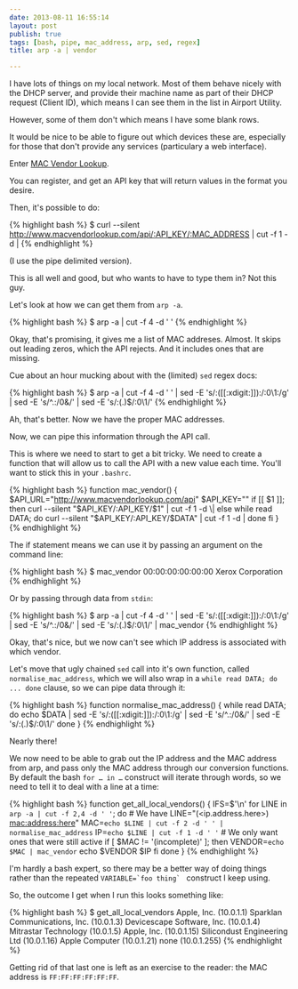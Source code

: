 ```yaml
---
date: 2013-08-11 16:55:14
layout: post
publish: true
tags: [bash, pipe, mac_address, arp, sed, regex]
title: arp -a | vendor

---
```



I have lots of things on my local network. Most of them behave nicely with the DHCP server, and provide their machine name as part of their DHCP request (Client ID), which means I can see them in the list in Airport Utility.

However, some of them don't which means I have some blank rows.

It would be nice to be able to figure out which devices these are, especially for those that don't provide any services (particulary a web interface).

Enter [MAC Vendor Lookup](http://www.macvendorlookup.com/api).

You can register, and get an API key that will return values in the format you desire.

Then, it's possible to do:

{% highlight bash %}
$ curl --silent http://www.macvendorlookup.com/api/:API_KEY/:MAC_ADDRESS | cut -f 1 -d \|
{% endhighlight %}

(I use the pipe delimited version).

This is all well and good, but who wants to have to type them in? Not this guy.

Let's look at how we can get them from `arp -a`.

{% highlight bash %}
$ arp -a | cut -f 4 -d ' '
{% endhighlight %}

Okay, that's promising, it gives me a list of MAC addreses. Almost. It skips out leading zeros, which the API rejects. And it includes ones that are missing.

Cue about an hour mucking about with the (limited) `sed` regex docs:

{% highlight bash %}
$ arp -a | 
    cut -f 4 -d ' ' | 
    sed -E 's/:([[:xdigit:]]):/:0\1:/g' | 
    sed -E 's/^.:/0&/' | 
    sed -E 's/:(.)$/:0\1/'
{% endhighlight %}

Ah, that's better. Now we have the proper MAC addresses.

Now, we can pipe this information through the API call.

This is where we need to start to get a bit tricky. We need to create a function that will allow us to call the API with a new value each time. You'll want to stick this in your ``.bashrc``.

{% highlight bash %}
function mac_vendor() {
  $API_URL="http://www.macvendorlookup.com/api"
  $API_KEY="<your api key>"
  if [[ $1 ]]; then
    curl --silent "$API_KEY/:API_KEY/$1" | cut -f 1 -d \|
  else
    while read DATA; do
      curl --silent "$API_KEY/:API_KEY/$DATA" | cut -f 1 -d \|
    done
  fi
}
{% endhighlight %}

The if statement means we can use it by passing an argument on the command line:

{% highlight bash %}
$ mac_vendor 00:00:00:00:00:00
Xerox Corporation
{% endhighlight %}

Or by passing through data from ``stdin``:

{% highlight bash %}
$ arp -a | 
    cut -f 4 -d ' ' | 
    sed -E 's/:([[:xdigit:]]):/:0\1:/g' | 
    sed -E 's/^.:/0&/' | 
    sed -E 's/:(.)$/:0\1/' |
    mac_vendor
{% endhighlight %}

Okay, that's nice, but we now can't see which IP address is associated with which vendor.

Let's move that ugly chained `sed` call into it's own function, called `normalise_mac_address`, which we will also wrap in a `while read DATA; do ... done` clause, so we can pipe data through it:

{% highlight bash %}
function normalise_mac_address() {
  while read DATA; do
    echo $DATA |
      sed -E 's/:([[:xdigit:]]):/:0\1:/g' |
      sed -E 's/^.:/0&/' |
      sed -E 's/:(.)$/:0\1/'
  done
}
{% endhighlight %}

Nearly there!

We now need to be able to grab out the IP address and the MAC address from arp, and pass only the MAC address through our conversion functions. By default the bash `for … in …` construct will iterate through words, so we need to tell it to deal with a line at a time:

{% highlight bash %}
function get_all_local_vendors() {
  IFS=$'\n'
  for LINE in `arp -a | cut -f 2,4 -d ' '`; do
    # We have LINE="(<ip.address.here>) <mac:address:here>"
    MAC=`echo $LINE | cut -f 2 -d ' ' | normalise_mac_address`
    IP=`echo $LINE | cut -f 1 -d ' '`
    # We only want ones that were still active
    if [ $MAC != '(incomplete)' ]; then
      VENDOR=`echo $MAC | mac_vendor`
      echo $VENDOR $IP
    fi
  done
}
{% endhighlight %}

I'm hardly a bash expert, so there may be a better way of doing things rather than the repeated ``VARIABLE=`foo thing` `` construct I keep using.

So, the outcome I get when I run this looks something like:

{% highlight bash %}
$ get_all_local_vendors 
Apple, Inc. (10.0.1.1)
Sparklan Communications, Inc. (10.0.1.3)
Devicescape Software, Inc. (10.0.1.4)
Mitrastar Technology (10.0.1.5)
Apple, Inc. (10.0.1.15)
Silicondust Engineering Ltd (10.0.1.16)
Apple Computer (10.0.1.21)
none (10.0.1.255)
{% endhighlight %}

Getting rid of that last one is left as an exercise to the reader: the MAC address is `FF:FF:FF:FF:FF:FF`.